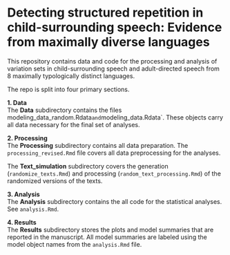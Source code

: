 # Detecting structured repetition in child-surrounding speech: Evidence from maximally diverse languages 

This repository contains data and code for the processing and analysis of variation sets in child-surrounding speech and adult-directed speech from 8 maximally typologically distinct languages.  
  
The repo is split into four primary sections. 
  
**1. Data**   
The **Data** subdirectory contains the files modeling_data_random.Rdata` and `modeling_data.Rdata`. These objects carry all data necessary for the final set of analyses. 

**2. Processing**   
The **Processing** subdirectory contains all data preparation. The `processing_revised.Rmd` file covers all data preprocessing for the analyses. 

The **Text_simulation** subdirectory covers the generation (`randomize_texts.Rmd`) and processing (`random_text_processing.Rmd`) of the randomized versions of the texts. 

**3. Analysis**    
The **Analysis** subdirectory contains the all code for the statistical analyses. See `analysis.Rmd`.  

**4. Results**    
The **Results** subdirectory stores the plots and model summaries that are reported in the manuscript. All model summaries are labeled using the model object names from the `analysis.Rmd` file.


